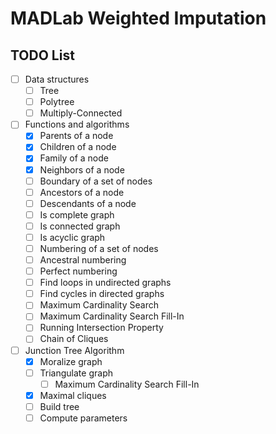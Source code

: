 # MADLab Weighted Imputation

## TODO List

- [ ] Data structures
    - [ ] Tree
    - [ ] Polytree
    - [ ] Multiply-Connected
- [ ] Functions and algorithms
    - [x] Parents of a node
    - [x] Children of a node
    - [x] Family of a node
    - [x] Neighbors of a node
    - [ ] Boundary of a set of nodes
    - [ ] Ancestors of a node
    - [ ] Descendants of a node
    - [ ] Is complete graph
    - [ ] Is connected graph
    - [ ] Is acyclic graph
    - [ ] Numbering of a set of nodes
    - [ ] Ancestral numbering
    - [ ] Perfect numbering
    - [ ] Find loops in undirected graphs
    - [ ] Find cycles in directed graphs
    - [ ] Maximum Cardinality Search
    - [ ] Maximum Cardinality Search Fill-In
    - [ ] Running Intersection Property
    - [ ] Chain of Cliques
- [ ] Junction Tree Algorithm
    - [x] Moralize graph
    - [ ] Triangulate graph
        - [ ] Maximum Cardinality Search Fill-In
    - [x] Maximal cliques
    - [ ] Build tree
    - [ ] Compute parameters
